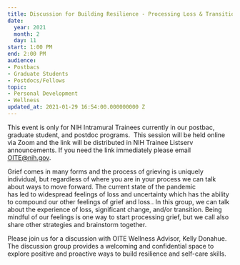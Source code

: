 ```yaml
---
title: Discussion for Building Resilience - Processing Loss & Transition
date:
  year: 2021
  month: 2
  day: 11
start: 1:00 PM
end: 2:00 PM
audience:
- Postbacs
- Graduate Students
- Postdocs/Fellows
topic:
- Personal Development
- Wellness
updated_at: 2021-01-29 16:54:00.000000000 Z
---
```

<span>This event is
only for NIH Intramural Trainees currently in our postbac, graduate
student, and postdoc programs.  This session will be held online via
Zoom and the link will be distributed in NIH Trainee Listserv
announcements. If you need the link immediately please email
OITE@nih.gov. </span>


<span>Grief comes in
many forms and the process of grieving is uniquely individual, but
regardless of where you are in your process we can talk about ways to
move forward. The current state of the pandemic
has led to widespread feelings of loss and uncertainty which has
the ability to compound our other feelings of grief and loss.. In this
group, we can talk about the experience of loss, significant change,
and/or transition. Being mindful of our feelings is one way to start
processing grief, but we call also share other strategies and brainstorm
together.  </span>


<span>Please join us
for a discussion with OITE Wellness Advisor, Kelly Donahue. The
discussion group provides a welcoming and confidential space to explore
positive and proactive ways to build resilience and self-care
skills.</span>
